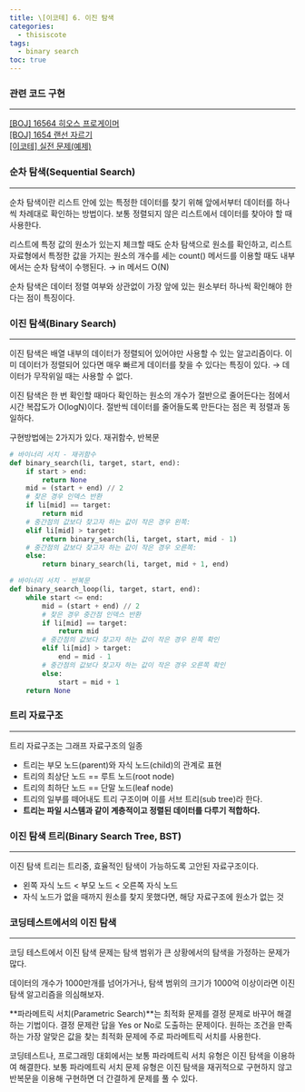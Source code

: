 ```yaml
---
title: \[이코테] 6. 이진 탐색
categories: 
  - thisiscote
tags: 
  - binary search
toc: true
---
```


### 관련 코드 구현

---

[[BOJ] 16564 히오스 프로게이머](http://akgop.github.io/boj/BOJ16564/)<br>
[[BOJ] 1654 랜선 자르기](http://akgop.github.io/boj/BOJ1654/)<br>
[[이코테] 실전 문제(예제)](http://akgop.github.io/thisiscote/thisiscote_61/)

### 순차 탐색(Sequential Search)

---

순차 탐색이란 리스트 안에 있는 특정한 데이터를 찾기 위해 앞에서부터 데이터를 하나씩 차례대로 확인하는 방법이다. 보통 정렬되지 않은 리스트에서 데이터를 찾아야 할 때 사용한다.

리스트에 특정 값의 원소가 있는지 체크할 때도 순차 탐색으로 원소를 확인하고, 리스트 자료형에서 특정한 값을 가지는 원소의 개수를 세는 count() 메서드를 이용할 때도 내부에서는 순차 탐색이 수행된다. → in 메서드 O(N)

순차 탐색은 데이터 정렬 여부와 상관없이 가장 앞에 있는 원소부터 하나씩 확인해야 한다는 점이 특징이다.

### 이진 탐색(Binary Search)

---

이진 탐색은 배열 내부의 데이터가 정렬되어 있어야만 사용할 수 있는 알고리즘이다. 이미 데이터가 정렬되어 있다면 매우 빠르게 데이터를 찾을 수 있다는 특징이 있다. → 데이터가 무작위일 때는 사용할 수 없다.

이진 탐색은 한 번 확인할 때마다 확인하는 원소의 개수가 절반으로 줄어든다는 점에서 시간 복잡도가 O(logN)이다. 절반씩 데이터를 줄어들도록 만든다는 점은 퀵 정렬과 동일하다.

구현방법에는 2가지가 있다. 재귀함수, 반복문

```python
# 바이너리 서치 - 재귀함수
def binary_search(li, target, start, end):
    if start > end:
        return None
    mid = (start + end) // 2
    # 찾은 경우 인덱스 반환
    if li[mid] == target:
        return mid
    # 중간점의 값보다 찾고자 하는 값이 작은 경우 왼쪽:
    elif li[mid] > target:
        return binary_search(li, target, start, mid - 1)
    # 중간점의 값보다 찾고자 하는 값이 작은 경우 오른쪽:
    else:
        return binary_search(li, target, mid + 1, end)
```

```python
# 바이너리 서치 - 반복문
def binary_search_loop(li, target, start, end):
    while start <= end:
        mid = (start + end) // 2
        # 찾은 경우 중간점 인덱스 반환
        if li[mid] == target:
            return mid
        # 중간점의 값보다 찾고자 하는 값이 작은 경우 왼쪽 확인
        elif li[mid] > target:
            end = mid - 1
        # 중간점의 값보다 찾고자 하는 값이 작은 경우 오른쪽 확인
        else:
            start = mid + 1
    return None
```

### 트리 자료구조

---

트리 자료구조는 그래프 자료구조의 일종

- 트리는 부모 노드(parent)와 자식 노드(child)의 관계로 표현
- 트리의 최상단 노드 == 루트 노드(root node)
- 트리의 최하단 노드 == 단말 노드(leaf node)
- 트리의 일부를 떼어내도 트리 구조이며 이를 서브 트리(sub tree)라 한다.
- **트리는 파일 시스템과 같이 계층적이고 정렬된 데이터를 다루기 적합하다.**

### 이진 탐색 트리(Binary Search Tree, BST)

---

이진 탐색 트리는 트리중, 효율적인 탐색이 가능하도록 고안된 자료구조이다.

- 왼쪽 자식 노드 < 부모 노드 < 오른쪽 자식 노드
- 자식 노드가 없을 때까지 원소를 찾지 못했다면, 해당 자료구조에 원소가 없는 것

### 코딩테스트에서의 이진 탐색

---

코딩 테스트에서 이진 탐색 문제는 탐색 범위가 큰 상황에서의 탐색을 가정하는 문제가 많다.

데이터의 개수가 1000만개를 넘어가거나, 탐색 범위의 크기가 1000억 이상이라면 이진 탐색 알고리즘을 의심해보자.

**파라메트릭 서치(Parametric Search)**는 최적화 문제를 결정 문제로 바꾸어 해결하는 기법이다. 결정 문제란 답을 Yes or No로 도출하는 문제이다. 원하는 조건을 만족하는 가장 알맞은 값을 찾는 최적화 문제에 주로 파라메트릭 서치를 사용한다.

코딩테스트나, 프로그래밍 대회에서는 보통 파라메트릭 서치 유형은 이진 탐색을 이용하여 해결한다. 보통 파라메트릭 서치 문제 유형은 이진 탐색을 재귀적으로 구현하지 않고 반복문을 이용해 구현하면 더 간결하게 문제를 풀 수 있다.